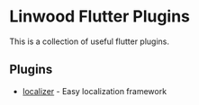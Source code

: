 # Linwood Flutter Plugins

This is a collection of useful flutter plugins.

## Plugins

* [localizer](packages/localizer) - Easy localization framework
